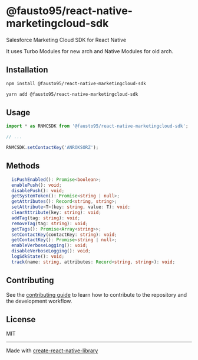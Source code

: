 # @fausto95/react-native-marketingcloud-sdk

Salesforce Marketing Cloud SDK for React Native

It uses Turbo Modules for new arch and Native Modules for old arch.

## Installation

```sh
npm install @fausto95/react-native-marketingcloud-sdk
```

```sh
yarn add @fausto95/react-native-marketingcloud-sdk
```

## Usage

```js
import * as RNMCSDK from '@fausto95/react-native-marketingcloud-sdk';

// ...

RNMCSDK.setContactKey('ANROKSORZ');
```

## Methods

```ts
  isPushEnabled(): Promise<boolean>;
  enablePush(): void;
  disablePush(): void;
  getSystemToken(): Promise<string | null>;
  getAttributes(): Record<string, string>;
  setAttribute<T>(key: string, value: T): void;
  clearAttribute(key: string): void;
  addTag(tag: string): void;
  removeTag(tag: string): void;
  getTags(): Promise<Array<string>>;
  setContactKey(contactKey: string): void;
  getContactKey(): Promise<string | null>;
  enableVerboseLogging(): void;
  disableVerboseLogging(): void;
  logSdkState(): void;
  track(name: string, attributes: Record<string, string>): void;
```

## Contributing

See the [contributing guide](CONTRIBUTING.md) to learn how to contribute to the repository and the development workflow.

## License

MIT

---

Made with [create-react-native-library](https://github.com/callstack/react-native-builder-bob)
